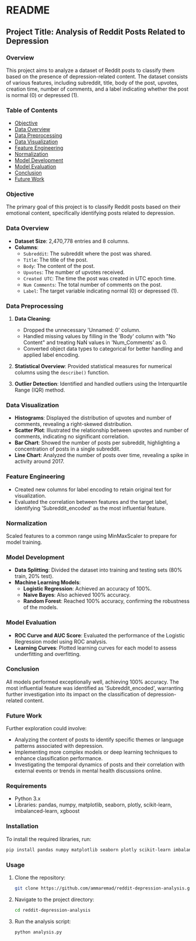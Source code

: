 # README

## Project Title: Analysis of Reddit Posts Related to Depression

### Overview
This project aims to analyze a dataset of Reddit posts to classify them based on the presence of depression-related content. The dataset consists of various features, including subreddit, title, body of the post, upvotes, creation time, number of comments, and a label indicating whether the post is normal (0) or depressed (1).

### Table of Contents
- [Objective](#objective)
- [Data Overview](#data-overview)
- [Data Preprocessing](#data-preprocessing)
- [Data Visualization](#data-visualization)
- [Feature Engineering](#feature-engineering)
- [Normalization](#normalization)
- [Model Development](#model-development)
- [Model Evaluation](#model-evaluation)
- [Conclusion](#conclusion)
- [Future Work](#future-work)

### Objective
The primary goal of this project is to classify Reddit posts based on their emotional content, specifically identifying posts related to depression. 

### Data Overview
- **Dataset Size**: 2,470,778 entries and 8 columns.
- **Columns**:
  - `Subreddit`: The subreddit where the post was shared.
  - `Title`: The title of the post.
  - `Body`: The content of the post.
  - `Upvotes`: The number of upvotes received.
  - `Created UTC`: The time the post was created in UTC epoch time.
  - `Num Comments`: The total number of comments on the post.
  - `Label`: The target variable indicating normal (0) or depressed (1).

### Data Preprocessing
1. **Data Cleaning**: 
   - Dropped the unnecessary 'Unnamed: 0' column.
   - Handled missing values by filling in the 'Body' column with "No Content" and treating NaN values in 'Num_Comments' as 0.
   - Converted object data types to categorical for better handling and applied label encoding.

2. **Statistical Overview**: Provided statistical measures for numerical columns using the `describe()` function.

3. **Outlier Detection**: Identified and handled outliers using the Interquartile Range (IQR) method.

### Data Visualization
- **Histograms**: Displayed the distribution of upvotes and number of comments, revealing a right-skewed distribution.
- **Scatter Plot**: Illustrated the relationship between upvotes and number of comments, indicating no significant correlation.
- **Bar Chart**: Showed the number of posts per subreddit, highlighting a concentration of posts in a single subreddit.
- **Line Chart**: Analyzed the number of posts over time, revealing a spike in activity around 2017.

### Feature Engineering
- Created new columns for label encoding to retain original text for visualization.
- Evaluated the correlation between features and the target label, identifying 'Subreddit_encoded' as the most influential feature.

### Normalization
Scaled features to a common range using MinMaxScaler to prepare for model training.

### Model Development
- **Data Splitting**: Divided the dataset into training and testing sets (80% train, 20% test).
- **Machine Learning Models**:
  - **Logistic Regression**: Achieved an accuracy of 100%.
  - **Naive Bayes**: Also achieved 100% accuracy.
  - **Random Forest**: Reached 100% accuracy, confirming the robustness of the models.

### Model Evaluation
- **ROC Curve and AUC Score**: Evaluated the performance of the Logistic Regression model using ROC analysis.
- **Learning Curves**: Plotted learning curves for each model to assess underfitting and overfitting.

### Conclusion
All models performed exceptionally well, achieving 100% accuracy. The most influential feature was identified as 'Subreddit_encoded', warranting further investigation into its impact on the classification of depression-related content.

### Future Work
Further exploration could involve:
- Analyzing the content of posts to identify specific themes or language patterns associated with depression.
- Implementing more complex models or deep learning techniques to enhance classification performance.
- Investigating the temporal dynamics of posts and their correlation with external events or trends in mental health discussions online.

### Requirements
- Python 3.x
- Libraries: pandas, numpy, matplotlib, seaborn, plotly, scikit-learn, imbalanced-learn, xgboost

### Installation
To install the required libraries, run:
```bash
pip install pandas numpy matplotlib seaborn plotly scikit-learn imbalanced-learn xgboost
```

### Usage
1. Clone the repository:
   ```bash
   git clone https://github.com/ammaremad/reddit-depression-analysis.git
   ```
2. Navigate to the project directory:
   ```bash
   cd reddit-depression-analysis
   ```
3. Run the analysis script:
   ```bash
   python analysis.py
   ```

